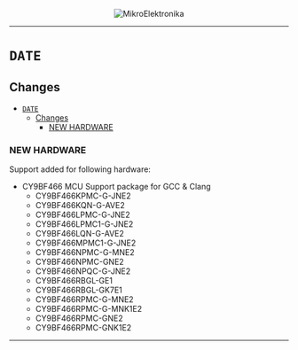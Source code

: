 <p align="center">
  <img src="http://www.mikroe.com/img/designs/beta/logo_small.png?raw=true" alt="MikroElektronika"/>
</p>

---

# `DATE`

## Changes

- [`DATE`](#date)
  - [Changes](#changes)
    - [NEW HARDWARE](#new-hardware)

### NEW HARDWARE

Support added for following hardware:

+ CY9BF466 MCU Support package for GCC & Clang
  + CY9BF466KPMC-G-JNE2
  + CY9BF466KQN-G-AVE2
  + CY9BF466LPMC-G-JNE2
  + CY9BF466LPMC1-G-JNE2
  + CY9BF466LQN-G-AVE2
  + CY9BF466MPMC1-G-JNE2
  + CY9BF466NPMC-G-MNE2
  + CY9BF466NPMC-GNE2
  + CY9BF466NPQC-G-JNE2
  + CY9BF466RBGL-GE1
  + CY9BF466RBGL-GK7E1
  + CY9BF466RPMC-G-MNE2
  + CY9BF466RPMC-G-MNK1E2
  + CY9BF466RPMC-GNE2
  + CY9BF466RPMC-GNK1E2

---
